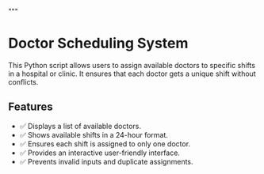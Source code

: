"""
# Doctor Scheduling System

This Python script allows users to assign available doctors to specific shifts in a hospital or clinic. It ensures that each doctor gets a unique shift without conflicts.

## Features  
- ✅ Displays a list of available doctors.  
- ✅ Shows available shifts in a 24-hour format.  
- ✅ Ensures each shift is assigned to only one doctor.  
- ✅ Provides an interactive user-friendly interface.  
- ✅ Prevents invalid inputs and duplicate assignments.  

